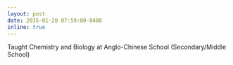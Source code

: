 ```yaml
---
layout: post
date: 2015-01-20 07:59:00-0400
inline: true
---
```


Taught Chemistry and Biology at Anglo-Chinese School (Secondary/Middle School)

